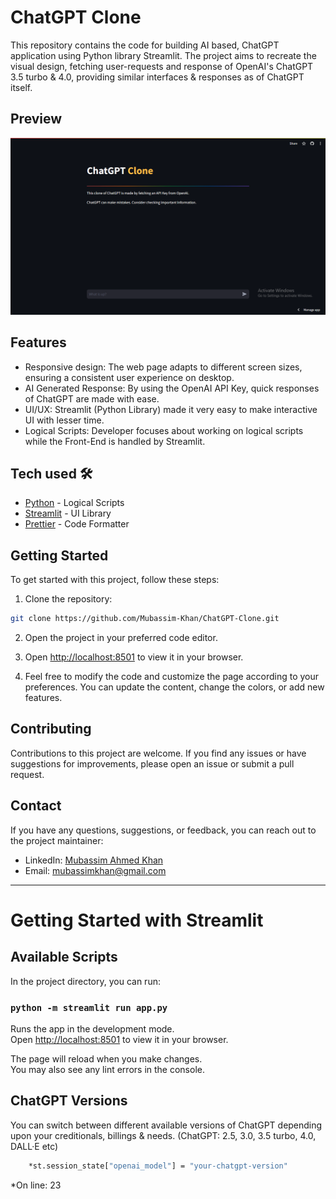 # ChatGPT Clone

This repository contains the code for building AI based, ChatGPT application using Python library Streamlit. The project aims to recreate the visual design, fetching user-requests and response of OpenAI's ChatGPT 3.5 turbo & 4.0, providing similar interfaces & responses as of ChatGPT itself.

## Preview

![image](https://github.com/Mubassim-Khan/ChatGPT-Clone/blob/main/assets/Preview.png)

## Features

- Responsive design: The web page adapts to different screen sizes, ensuring a consistent user experience on desktop.
- AI Generated Response: By using the OpenAI API Key, quick responses of ChatGPT are made with ease.
- UI/UX: Streamlit (Python Library) made it very easy to make interactive UI with lesser time.
- Logical Scripts: Developer focuses about working on logical scripts while the Front-End is handled by Streamlit.
## Tech used 🛠️

- [Python](https://www.python.org/) - Logical Scripts
- [Streamlit](https://streamlit.io/) - UI Library
- [Prettier](https://prettier.io/) - Code Formatter

## Getting Started

To get started with this project, follow these steps:

1. Clone the repository:

```bash
git clone https://github.com/Mubassim-Khan/ChatGPT-Clone.git
```

2. Open the project in your preferred code editor.

3. Open [http://localhost:8501](http://localhost:3000) to view it in your browser.

4. Feel free to modify the code and customize the page according to your preferences. You can update the content, change the colors, or add new features.

## Contributing

Contributions to this project are welcome. If you find any issues or have suggestions for improvements, please open an issue or submit a pull request.

## Contact

If you have any questions, suggestions, or feedback, you can reach out to the project maintainer:

- LinkedIn: [Mubassim Ahmed Khan](https://www.linkedin.com/in/mubassim-ahmed-khan/)
- Email: [mubassimkhan@gmail.com](mailto:mubassimkhan@gmail.com)

---

<!----->

# Getting Started with Streamlit

## Available Scripts

In the project directory, you can run:

### `python -m streamlit run app.py`

Runs the app in the development mode.\
Open [http://localhost:8501](http://localhost:8501) to view it in your browser.

The page will reload when you make changes.\
You may also see any lint errors in the console.

## ChatGPT Versions

You can switch between different available versions of ChatGPT depending upon your creditionals, billings & needs. (ChatGPT: 2.5, 3.0, 3.5 turbo, 4.0, DALL·E etc)

```bash
    *st.session_state["openai_model"] = "your-chatgpt-version"
```
*On line: 23

